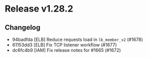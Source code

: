 # Release v1.28.2
## Changelog
* 94badfda [ELB] Reduce requests load in `lb_member_v2` (#1678)
* 61153dd3 [ELB] Fix TCP listener workflow (#1677)
* dc6fc4b9 [IAM] Fix release notes for #1665 (#1672)

